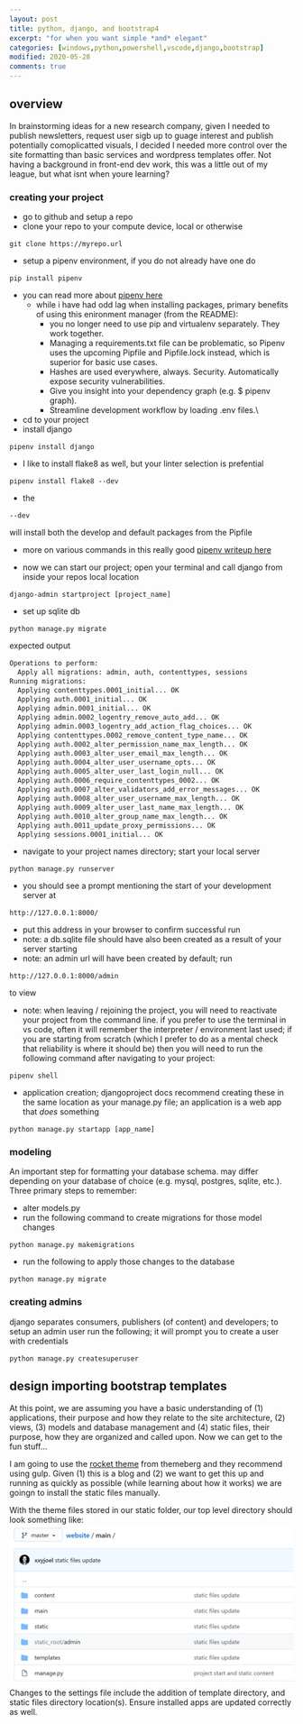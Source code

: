 ```yaml
---
layout: post
title: python, django, and bootstrap4 
excerpt: "for when you want simple *and* elegant"
categories: [windows,python,powershell,vscode,django,bootstrap]
modified: 2020-05-28
comments: true
---
```


## overview 
In brainstorming ideas for a new research company, given I needed to publish newsletters, request user sigb up to guage interest and publish potentially comoplicatted visuals, I decided I needed more control over the site formatting than basic services and wordpress templates offer. Not having a background in front-end dev work, this was a little out of my league, but what isnt when youre learning? 

### creating your project
* go to github and setup a repo
* clone your repo to your compute device, local or otherwise 
```
git clone https://myrepo.url
```
* setup a pipenv environment, if you do not already have one do
```
pip install pipenv
```
* you can read more about [pipenv here](https://github.com/pypa/pipenv)
    * while i have had odd lag when installing packages, primary benefits of using this enironment manager (from the README):
        * you no longer need to use pip and virtualenv separately. They work together.
        * Managing a requirements.txt file can be problematic, so Pipenv uses the upcoming Pipfile and Pipfile.lock instead, which is superior for basic use cases.
        * Hashes are used everywhere, always. Security. Automatically expose security vulnerabilities.
        * Give you insight into your dependency graph (e.g. $ pipenv graph).
        * Streamline development workflow by loading .env files.\
* cd to your project 
* install django 
```
pipenv install django
```
* I like to install flake8 as well, but your linter selection is prefential 
```
pipenv install flake8 --dev
```
* the 
```
--dev
```
will install both the develop and default packages from the Pipfile
* more on various commands in this really good [pipenv writeup here](https://pipenv-fork.readthedocs.io/en/latest/basics.html) 

* now we can start our project; open your terminal and call django from inside your repos local location
```
django-admin startproject [project_name]
```
* set up sqlite db
```
python manage.py migrate
```
expected output
```
Operations to perform:
  Apply all migrations: admin, auth, contenttypes, sessions
Running migrations:
  Applying contenttypes.0001_initial... OK
  Applying auth.0001_initial... OK
  Applying admin.0001_initial... OK
  Applying admin.0002_logentry_remove_auto_add... OK
  Applying admin.0003_logentry_add_action_flag_choices... OK
  Applying contenttypes.0002_remove_content_type_name... OK
  Applying auth.0002_alter_permission_name_max_length... OK
  Applying auth.0003_alter_user_email_max_length... OK
  Applying auth.0004_alter_user_username_opts... OK
  Applying auth.0005_alter_user_last_login_null... OK
  Applying auth.0006_require_contenttypes_0002... OK
  Applying auth.0007_alter_validators_add_error_messages... OK
  Applying auth.0008_alter_user_username_max_length... OK
  Applying auth.0009_alter_user_last_name_max_length... OK
  Applying auth.0010_alter_group_name_max_length... OK
  Applying auth.0011_update_proxy_permissions... OK
  Applying sessions.0001_initial... OK
```
* navigate to your project names directory; start your local server 
```
python manage.py runserver
```
* you should see a prompt mentioning the start of your development server at 
```
http://127.0.0.1:8000/
```
* put this address in your browser to confirm successful run 
* note: a db.sqlite file should have also been created as a result of your server starting
* note: an admin url will have been created by default; run 
```
http://127.0.0.1:8000/admin
``` 
to view 
* note: when leaving / rejoining the project, you will need to reactivate your project from the command line. if you prefer to use the terminal in vs code, often it will remember the interpreter / environment last used; if you are starting from scratch (which I prefer to do as a mental check that reliability is where it should be) then you will need to run the following command after navigating to your project:
```
pipenv shell
``` 
* application creation; djangoproject docs recommend creating these in the same location as your manage.py file; an application is a web app that *does* something
```
python manage.py startapp [app_name]
```
### modeling 
An important step for formatting your database schema. may differ depending on your database of choice (e.g. mysql, postgres, sqlite, etc.). Three primary steps to remember:
* alter models.py
* run the following command to create migrations for those model changes
```
python manage.py makemigrations 
```
* run the following to apply those changes to the database
```
python manage.py migrate
```
### creating admins 
django separates consumers, publishers (of content) and developers; to setup an admin user run the following; it will prompt you to create a user with credentials
```
python manage.py createsuperuser
```

## design importing bootstrap templates 
At this point, we are assuming you have a basic understanding of (1) applications, their purpose and how they relate to the site architecture, (2) views, (3) models and database management and (4) static files, their purpose, how they are organized and called upon. Now we can get to the fun stuff... 

I am going to use the [rocket theme](https://themesberg.com/product/bootstrap-themes/rocket-saas-bootstrap-template) from themeberg and they recommend using gulp. Given (1) this is a blog and (2) we want to get this up and running as quickly as possible (while learning about how it works) we are goingn to install the static files manually. 

With the theme files stored in our static folder, our top level directory should look something like:
![directory_structure_main](/img/directory_structure_main.PNG)
Changes to the settings file include the addition of template directory, and static files directory location(s). Ensure installed apps are updated correctly as well. 


 




